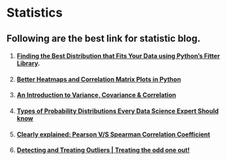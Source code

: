 # Statistics


## Following are the best link for statistic blog.

1. #### [Finding the Best Distribution that Fits Your Data using Python’s Fitter Library](https://medium.com/the-researchers-guide/finding-the-best-distribution-that-fits-your-data-using-pythons-fitter-library-319a5a0972e9).
2. #### [Better Heatmaps and Correlation Matrix Plots in Python](https://towardsdatascience.com/better-heatmaps-and-correlation-matrix-plots-in-python-41445d0f2bec)
3. #### [An Introduction to Variance, Covariance & Correlation](https://www.alchemer.com/resources/blog/variance-covariance-correlation/)
4. #### [Types of Probability Distributions Every Data Science Expert Should know](https://www.knowledgehut.com/blog/data-science/probability-distribution-types) 
5. #### [Clearly explained: Pearson V/S Spearman Correlation Coefficient](https://towardsdatascience.com/clearly-explained-pearson-v-s-spearman-correlation-coefficient-ada2f473b8)
6. #### [Detecting and Treating Outliers | Treating the odd one out!](https://www.analyticsvidhya.com/blog/2021/05/detecting-and-treating-outliers-treating-the-odd-one-out/)
